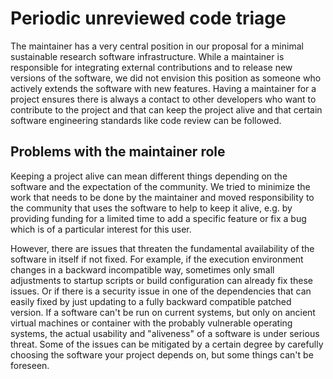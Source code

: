 # Periodic unreviewed code triage

The maintainer has a very central position in our proposal for a minimal sustainable research software infrastructure.
While a maintainer is responsible for integrating external contributions and to release new versions of the software, we did not envision this position as someone who actively extends the software with new features.
Having a maintainer for a project ensures there is always a contact to other developers who want to contribute to the project and that can keep the project alive and that certain software engineering standards like code review can be followed.

## Problems with the maintainer role

Keeping a project alive can mean different things depending on the software and the expectation of the community.
We tried to minimize the work that needs to be done by the maintainer and moved responsibility to the community that uses the software to help to keep it alive, e.g. by providing funding for a limited time to add a specific feature or fix a bug which is of a particular interest for this user.

However, there are issues that threaten the fundamental availability of the software in itself if not fixed.
For example, if the execution environment changes in a backward incompatible way, sometimes only small adjustments to startup scripts or build configuration can already fix these issues.
Or if there is a security issue in one of the dependencies that can easily fixed by just updating to a fully backward compatible patched version.
If a software can't be run on current systems, but only on ancient virtual machines or container with the probably vulnerable operating systems, the actual usability and "aliveness" of a software is under serious threat.
Some of the issues can be mitigated by a certain degree by carefully choosing the software your project depends on, but some things can't be foreseen.